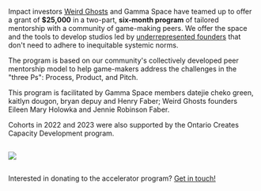 <div><p>Impact investors <a href= "https://weirdghosts.ca/">Weird Ghosts</a> and Gamma Space have teamed up to offer a grant of <b>$25,000</b> in a two-part, <b>six-month program</b> of tailored mentorship with a community of game-making peers. We offer the space and the tools to develop studios led by <a href= "https://weirdghosts.ca/faq#what-is-an-underrepresented-identity-group">underrepresented founders</a> that don't need to adhere to inequitable systemic norms.</p>
<p>The program is based on our community's collectively developed peer mentorship model to help game-makers address the challenges in the "three Ps": Process, Product, and Pitch.</p></div>
<div><p>This program is facilitated by Gamma Space members datejie cheko green, kaitlyn dougon, bryan depuy and Henry Faber; Weird Ghosts founders Eileen Mary Holowka and Jennie Robinson Faber.
</p><p>Cohorts in 2022 and 2023 were also supported by the Ontario Creates Capacity Development program.</p>
<img style="max-width:200px; margin:15px 0;" src="/images/oc-logo.png" /><p>Interested in donating to the accelerator program? <a href="mailto:info@gammaspace.ca">Get in touch!</a></p></div>